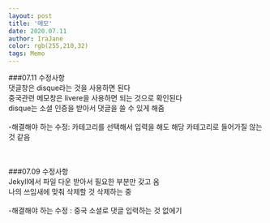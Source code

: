 ```yaml
---
layout: post
title: '메모'
date: 2020.07.11
author: IraJane
color: rgb(255,210,32)
tags: Memo
---
```

###07.11 수정사항<br>
댓글창은 disque라는 것을 사용하면 된다 <br>
중국관련 메모창은 livere을 사용하면 되는 것으로 확인된다 <br>
disque는 소셜 인증을 받아서 댓글을 쓸 수 있게 해줌 <br>
<br>
-해결해야 하는 수정: 카테고리를 선택해서 입력을 해도 해당 카테고리로 들어가질 않는 것 같음 <br>
<br><br>

###07.09 수정사항<br>
Jekyll에서 파일 다운 받아서 필요한 부분만 갖고 옴 <br>
나의 쓰임새에 맞춰 삭제할 것 삭제하는 중<br>
<br>
-해결해야 하는 수정 : 중국 소셜로 댓글 입력하는 것 없에기 <br>

